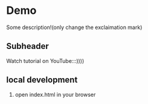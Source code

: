 # Demo

Some description!(only change the exclaimation mark)

## Subheader

Watch tutorial on YouTube:::))))

## local development

1. open index.html in your browser
